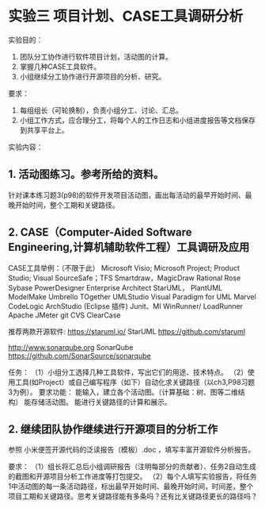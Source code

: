 # 实验三 项目计划、CASE工具调研分析

实验目的：

1. 团队分工协作进行软件项目计划，活动图的计算。
2. 掌握几种CASE工具软件。
3. 小组继续分工协作进行开源项目的分析、研究。
   

要求：
1. 每组组长（可轮换制），负责小组分工、讨论、汇总。
2. 小组工作方式，应合理分工，将每个人的工作日志和小组进度报告等文档保存到共享平台上。

实验内容：
## 1. 活动图练习。参考所给的资料。

针对课本练习题3(p98)的软件开发项目活动图，画出每活动的最早开始时间、最晚开始时间，整个工期和关键路径。



## 2. CASE（Computer-Aided Software Engineering,计算机辅助软件工程）工具调研及应用

CASE工具举例：（不限于此）
Microsoft Visio; Microsoft Project; Product Studio; Visual SourceSafe；TFS
Smartdraw，MagicDraw
Rational Rose
Sybase PowerDesigner 
Enterprise Architect
StarUML， PlantUML
ModelMake
Umbrello TOgether
UMLStudio
Visual Paradigm for UML
Marvel
CodeLogic
ArchStudio (Eclipse 插件)
Junit、MI WinRunner/ LoadRunner
Apache JMeter
git
CVS
ClearCase 

推荐两款开源软件:
https://staruml.io/    StarUML
https://github.com/staruml

http://www.sonarqube.org  SonarQube  
https://github.com/SonarSource/sonarqube



任务：
（1）小组分工选择几种工具软件，写出它们的用途、技术特点。
（2）使用工具(如Project）或自己编写程序（如下）自动化求关键路径（以ch3,P98习题3为例）。
 要求功能：
 能输入，建立各个活动图。（计算基础：树、图等二维结构）
 能存储活动图。
 能进行关键路径的计算和展示。

## 2. 继续团队协作继续进行开源项目的分析工作

参照 小米便签开源代码的泛读报告（模板）.doc ，填写丰富开源软件分析报告。

要求：
（1）组长将汇总后小组调研报告（注明每部分的贡献者）、任务2自动生成的截图和开源项目分析工作进度等打包提交。
（2）每个人填写实验报告，将任务1中活动图的每一条活动路径，标出最早开始时间、最晚开始时间，时间差，整个项目工期和关键路径。思考关键路径能有多条吗？还有比关键路径更长的路径吗？